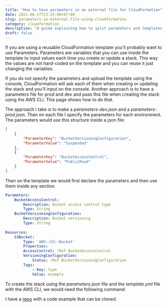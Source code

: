 ```yaml
---
title: "How to have paramaters in an external file for CloudFormation"
date: 2021-06-27T23:15:00+07:00
slug: parameters-in-external-file-using-cloudformation
category: cloudformation
description: "A guide explaining how to split parameters and templates in separate files in CloudFormation"
draft: false
---
```


If you are using a reusable CloudFormation template you'll probably want to use Parameters. Parameters are variables 
that you can use inside the template to input values each time you create or update a stack. This way the values are not 
hard-coded on the template and you can reuse it just changing the variables.

If you do not specify the parameters and upload the template using the console, CloudFormation will ask each of them when creating 
or updating the stack and you'll input on the console. Another approach is to have a parameters file for prod and dev and pass 
this file when creating the stack using the AWS CLI. This page shows how to do that.

The approach I take is to make a *parameters-dev.json* and a *parameters-prod.json*.
Then on each file I specify the parameters for each environment. The parameters would use this structure inside a json file:

```json
[
    {
        "ParameterKey": "BucketVersioningConfiguration",
        "ParameterValue": "Suspended"
    },
    {
        "ParameterKey": "BucketAccessControl",
        "ParameterValue": "PublicRead"
    }
]
```

Then on the template we would first declare the parameters and then use them inside any section.

```yaml
Parameters:
    BucketAccessControl:
        Description: Bucket access control type
        Type: String
    BucketVersioningConfiguration:
        Description: Bucket versioning
        Type: String
    
Resources:
    S3Bucket:
        Type: 'AWS::S3::Bucket'
        Properties:
        AccessControl: !Ref BucketAccessControl
        VersioningConfiguration:
            Status: !Ref BucketVersioningConfiguration
        Tags:
            - Key: type
            Value: example
```

To create the stack using the *parameters.json* file and the *template.yml* file with the AWS CLI, we would need the following command:

I have a [repo](https://github.com/caiocsgomes/cloudformation/tree/main/cf-parameters-separate-file) with a code example that can be cloned.

